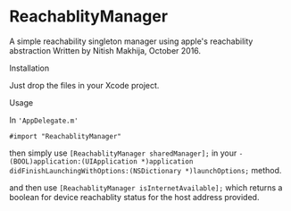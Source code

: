 # ReachablityManager
A simple reachability singleton manager using apple's reachability abstraction
Written by Nitish Makhija, October 2016.

Installation

Just drop the files in your Xcode project.

Usage

In `'AppDelegate.m'`

`#import "ReachablityManager"`


then simply use `[ReachablityManager sharedManager];` in your `- (BOOL)application:(UIApplication *)application didFinishLaunchingWithOptions:(NSDictionary *)launchOptions;` method.

and then use `[ReachablityManager isInternetAvailable];` which returns a boolean for device reachablity status for the host address provided.
